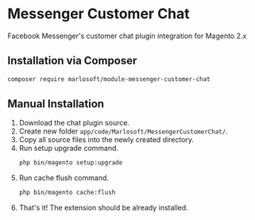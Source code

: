 Messenger Customer Chat
=======================

Facebook Messenger's customer chat plugin integration for Magento 2.x


## Installation via Composer
```bash
composer require marlosoft/module-messenger-customer-chat
```

## Manual Installation
1. Download the chat plugin source.
2. Create new folder `app/code/Marlosoft/MessengerCustomerChat/`.
3. Copy all source files into the newly created directory.
4. Run setup upgrade command.
    ```bash
    php bin/magento setup:upgrade
    ```
5. Run cache flush command.
    ```bash
    php bin/magento cache:flush
    ```
6. That's it! The extension should be already installed.
